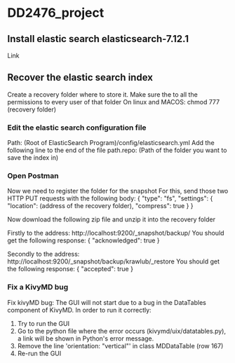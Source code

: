 # DD2476_project

## Install elastic search elasticsearch-7.12.1
Link
## Recover the elastic search index
Create a recovery folder where to store it. 
Make sure the to all the permissions to every user of that folder
On linux and MACOS: chmod 777 (recovery folder)
### Edit the elastic search configuration file
Path: (Root of ElasticSearch Program)/config/elasticsearch.yml
Add the following line to the end of the file
path.repo: (Path of the folder you want to save the index in)

### Open Postman
Now we need to register the folder for the snapshot
For this, send those two HTTP PUT requests with the following body: 
{
  "type": "fs",
  "settings": {
    "location": (address of the recovery folder),
    "compress": true
  }
}

Now download the following zip file and unzip it into the recovery folder

Firstly to the address: http://localhost:9200/_snapshot/backup/
You should get the following response:
{
    "acknowledged": true
}

Secondly to the address: http://localhost:9200/_snapshot/backup/krawlub/_restore
You should get the following response:
{
    "accepted": true
}

### Fix a KivyMD bug
Fix kivyMD bug:
The GUI will not start due to a bug in the DataTables component of KivyMD. In order to run it correctly:
1. Try to run the GUI
2. Go to the python file where the error occurs (kivymd/uix/datatables.py), a link will be shown in Python's error message.
3. Remove the line 'orientation: "vertical"' in class MDDataTable (row 167)
4. Re-run the GUI
